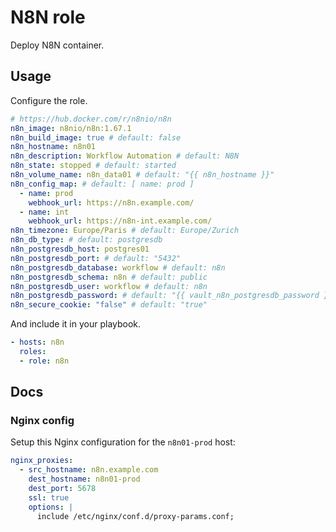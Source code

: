 # N8N role

Deploy N8N container.

## Usage

Configure the role.

```yml
# https://hub.docker.com/r/n8nio/n8n
n8n_image: n8nio/n8n:1.67.1
n8n_build_image: true # default: false
n8n_hostname: n8n01
n8n_description: Workflow Automation # default: N8N
n8n_state: stopped # default: started
n8n_volume_name: n8n_data01 # default: "{{ n8n_hostname }}"
n8n_config_map: # default: [ name: prod ]
  - name: prod
    webhook_url: https://n8n.example.com/
  - name: int
    webhook_url: https://n8n-int.example.com/
n8n_timezone: Europe/Paris # default: Europe/Zurich
n8n_db_type: # default: postgresdb
n8n_postgresdb_host: postgres01
n8n_postgresdb_port: # default: "5432"
n8n_postgresdb_database: workflow # default: n8n
n8n_postgresdb_schema: n8n # default: public
n8n_postgresdb_user: workflow # default: n8n
n8n_postgresdb_password: # default: "{{ vault_n8n_postgresdb_password }}"
n8n_secure_cookie: "false" # default: "true"
```

And include it in your playbook.

```yml
- hosts: n8n
  roles:
  - role: n8n
```

## Docs

### Nginx config

Setup this Nginx configuration for the `n8n01-prod` host:

```yaml
nginx_proxies:
  - src_hostname: n8n.example.com
    dest_hostname: n8n01-prod
    dest_port: 5678
    ssl: true
    options: |
      include /etc/nginx/conf.d/proxy-params.conf;
```
